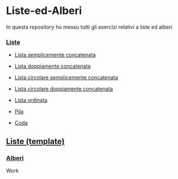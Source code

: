 # Liste-ed-Alberi

In questa repository ho messo tutti gli esercizi relativi a liste ed alberi


### [Liste](https://github.com/Helias/Esercizi-Programmazione-su-Liste-ed-Alberi/tree/master/Liste)

- [Lista semplicemente concatenata](https://github.com/Helias/Esercizi-Programmazione-su-Liste-ed-Alberi/blob/master/Liste/listasemplice.cpp)
- [Lista doppiamente concatenata](https://github.com/Helias/Esercizi-Programmazione-su-Liste-ed-Alberi/blob/master/Liste/listadoppia.cpp)

- [Lista circolare semplicemente concatenata](https://github.com/Helias/Esercizi-Programmazione-su-Liste-ed-Alberi/blob/master/Liste/listasemplice%20circolare.cpp)
- [Lista circolare doppiamente concatenata](https://github.com/Helias/Esercizi-Programmazione-su-Liste-ed-Alberi/blob/master/Liste/listadoppia%20circolare.cpp)

- [Lista ordinata](https://github.com/Helias/Esercizi-Programmazione-su-Liste-ed-Alberi/blob/master/Liste/ListaOrdinata.cpp)

- [Pila](https://github.com/Helias/Esercizi-Programmazione-su-Liste-ed-Alberi/blob/master/Liste/Pila%20%28stack%29.cpp)
- [Coda](https://github.com/Helias/Esercizi-Programmazione-su-Liste-ed-Alberi/blob/master/Liste/Coda.cpp)

## [Liste (template)](https://github.com/Helias/Esercizi-Programmazione-su-Liste-ed-Alberi/tree/master/Liste%20(template))

### [Alberi](https://github.com/Helias/Esercizi-Programmazione-su-Liste-ed-Alberi/tree/master/Alberi)

Work 